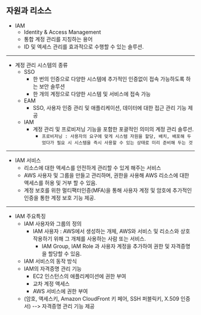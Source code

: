 ## 자원과 리소스

* IAM
    * Identity  & Access Management 
    * 통합 계정 관리를 지칭하는 용어
    * ID 및 엑세스 관리를 효과적으로 수행할 수 있는 솔루션.
---
* 계정 관리 시스템의 종류
    * SSO
        * 한 번의 인증으로 다양한 시스템에 추가적인 인증없이 접속 가능하도록 하는 보안 솔루션
        * 한 개의 계정으로 다양한 시스템 및 서비스에 접속 가능
    * EAM
        * SSO, 사용자 인증 관리 및 애플리케이션, 데이터에 대한 접근 관리 기능 제공
    * IAM
        * 계정 관리 및 프로비저닝 기능을 포함한 포괄적인 의미의 계정 관리 솔루션.
            *  `프로비저닝 : 사용자의 요구에 맞게 시스템 자원을 할당, 배치, 배포해 두었다가 필요 시 시스템을 즉시 사용할 수 있는 상태로 미리 준비해 두는 것`
---
* IAM 서비스
    * 리소스에 대한 액세스를 안전하게 관리할 수 있게 해주는 서비스
    * AWS 사용자 및 그룹을 만들고 관리하며, 권한을 사용해 AWS 리소스에 대한 액세스를 허용 및 거부 할 수 있음.
    * 계정 보호를 위한 멀티팩터인증(MFA)을 통해 사용자 계정 및 암호에 추가적인 인증을 통한 계정 보호 기능 제공.
---
* IAM 주요특징
    * IAM 사용자와 그룹의 정의
        * IAM 사용자 : AWS에서 생성하는 개체, AWS와 서비스 및 리소스와 상호 작용하기 위해 그 개체를 사용하는 사람 또는 서비스.
            * IAM Group, IAM Role 과 사용자 계정을 추가하여 권한 및 자격증명을 할당할 수 있음.
    * IAM 서비스의 동작 방식
    * IAM의 자격증명 관리 기능
        * EC2 인스턴스의 애플리케이션에 권한 부여
        * 교차 계정 액세스
        * AWS 서비스에 권한 부여
    * (암호, 액세스키, Amazon CloudFront 키 페어, SSH 퍼블릭키, X.509 인증서) --> 자격증명 관리 기능 제공

